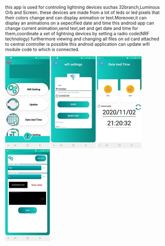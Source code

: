 this app is used for controling lightning devices suchas 32branch,Luminous Orb and Screen.
these devices are made from a lot of leds or led pixels that their colors change and can display animation or text.Moreover,it can display an animations on a sepecified date and time 
this android app can change current animation,send text,set and get date and time for them,coordinate a set of lightning devices by setting a radio code(NRF technology)
furthermore viewing and changing all files on sd card attached to central controller is possible
this android application can update wifi module code to which is connected.

![Screenshot Dark](screen3.jpg)     ![Screenshot Dark](wifi.jpg)      ![Screenshot Dark](date.jpg)      ![Screenshot Dark](textset.jpg)
